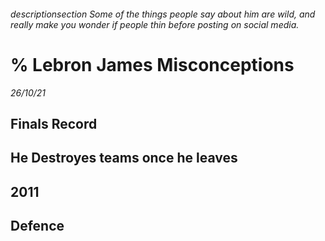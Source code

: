 
###### descriptionsection Some of the things people say about him are wild, and really make you wonder if people thin before posting on social media. 

# % Lebron James Misconceptions

*26/10/21*

## Finals Record

## He Destroyes teams once he leaves

## 2011

## Defence

## 
